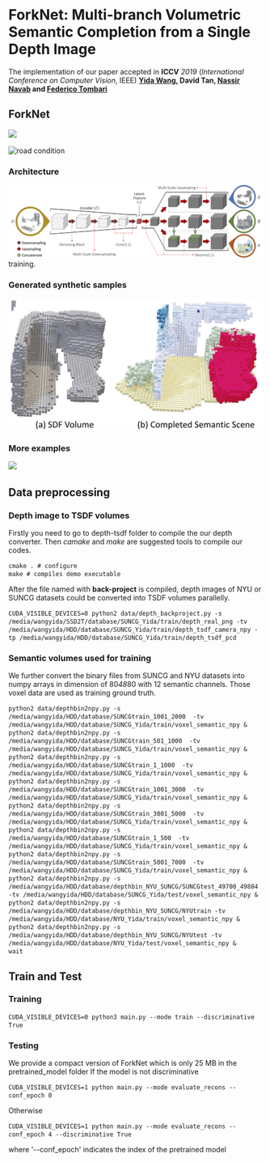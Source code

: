 # ForkNet: Multi-branch Volumetric Semantic Completion from a Single Depth Image

The implementation of our paper accepted in **ICCV** *2019* (*International Conference on Computer Vision*, IEEE)
**[Yida Wang](https://wangyida.github.io/#about), David Tan, [Nassir Navab](http://campar.in.tum.de/Main/NassirNavab) and [Federico Tombari](http://campar.in.tum.de/Main/FedericoTombari)**

## ForkNet

![](iccv/teaser.png)

 <img src="iccv/PrasentationICCV.gif" alt="road condition" frameborder="0" style="border:0" >

### Architecture
![](iccv/architecture.png)
training.

### Generated synthetic samples
![](iccv/learning_dataset.png)

### More examples
![](iccv/qualitative.png)

## Data preprocessing

### Depth image to TSDF volumes
Firstly you need to go to depth-tsdf folder to compile the our depth converter. Then *camake* and *make* are suggested tools to compile our codes.

```shell
cmake . # configure
make # compiles demo executable
```
After the file named with **back-project** is compiled, depth images of NYU or SUNCG datasets could be converted into TSDF volumes parallelly.

```shell
CUDA_VISIBLE_DEVICES=0 python2 data/depth_backproject.py -s /media/wangyida/SSD2T/database/SUNCG_Yida/train/depth_real_png -tv /media/wangyida/HDD/database/SUNCG_Yida/train/depth_tsdf_camera_npy -tp /media/wangyida/HDD/database/SUNCG_Yida/train/depth_tsdf_pcd
```

### Semantic volumes used for training
We further convert the binary files from SUNCG and NYU datasets into numpy arrays in dimension of 80*48*80 with 12 semantic channels. Those voxel data are used as training ground truth.

```shell
python2 data/depthbin2npy.py -s /media/wangyida/HDD/database/SUNCGtrain_1001_2000  -tv /media/wangyida/HDD/database/SUNCG_Yida/train/voxel_semantic_npy &
python2 data/depthbin2npy.py -s /media/wangyida/HDD/database/SUNCGtrain_501_1000  -tv /media/wangyida/HDD/database/SUNCG_Yida/train/voxel_semantic_npy &
python2 data/depthbin2npy.py -s /media/wangyida/HDD/database/SUNCGtrain_1_1000  -tv /media/wangyida/HDD/database/SUNCG_Yida/train/voxel_semantic_npy &
python2 data/depthbin2npy.py -s /media/wangyida/HDD/database/SUNCGtrain_1001_3000  -tv /media/wangyida/HDD/database/SUNCG_Yida/train/voxel_semantic_npy &
python2 data/depthbin2npy.py -s /media/wangyida/HDD/database/SUNCGtrain_3001_5000  -tv /media/wangyida/HDD/database/SUNCG_Yida/train/voxel_semantic_npy &
python2 data/depthbin2npy.py -s /media/wangyida/HDD/database/SUNCGtrain_1_500  -tv /media/wangyida/HDD/database/SUNCG_Yida/train/voxel_semantic_npy &
python2 data/depthbin2npy.py -s /media/wangyida/HDD/database/SUNCGtrain_5001_7000  -tv /media/wangyida/HDD/database/SUNCG_Yida/train/voxel_semantic_npy &
python2 data/depthbin2npy.py -s /media/wangyida/HDD/database/depthbin_NYU_SUNCG/SUNCGtest_49700_49884 -tv /media/wangyida/HDD/database/SUNCG_Yida/test/voxel_semantic_npy &
python2 data/depthbin2npy.py -s /media/wangyida/HDD/database/depthbin_NYU_SUNCG/NYUtrain -tv /media/wangyida/HDD/database/NYU_Yida/train/voxel_semantic_npy &
python2 data/depthbin2npy.py -s /media/wangyida/HDD/database/depthbin_NYU_SUNCG/NYUtest -tv /media/wangyida/HDD/database/NYU_Yida/test/voxel_semantic_npy &
wait
```

## Train and Test
### Training
```shell
CUDA_VISIBLE_DEVICES=0 python3 main.py --mode train --discriminative True
```
### Testing
We provide a compact version of ForkNet which is only 25 MB in the pretrained_model folder
If the model is not discriminative 
```shell
CUDA_VISIBLE_DEVICES=1 python main.py --mode evaluate_recons --conf_epoch 0
```
Otherwise
```shell
CUDA_VISIBLE_DEVICES=1 python main.py --mode evaluate_recons --conf_epoch 4 --discriminative True
```
where '--conf_epoch' indicates the index of the pretrained model
